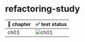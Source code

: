 # refactoring-study

|📑 chapter|✅ test status|
|------|------|
|ch01|![ch01](https://github.com/2yeseul/refactoring-study/actions/workflows/node.js.yml/badge.svg?branch=ch01)|
